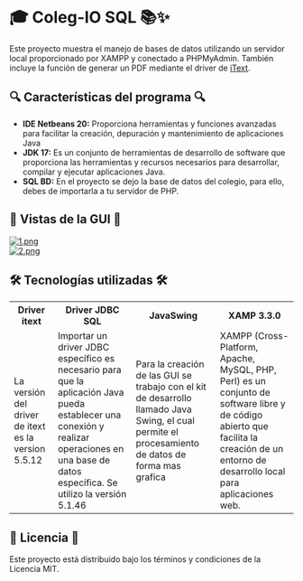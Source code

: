 # 🎓 Coleg-IO SQL 📚✨
Este proyecto muestra el manejo de bases de datos utilizando un servidor local proporcionado por XAMPP y conectado a PHPMyAdmin. También incluye la función de generar un PDF mediante el driver de  <a href="https://itextpdf.com/">iText</a>.  

## 🔍 Características del programa 🔍  
- __IDE Netbeans 20:__ Proporciona herramientas y funciones avanzadas para facilitar la creación, depuración y mantenimiento de aplicaciones Java
- __JDK 17:__ Es un conjunto de herramientas de desarrollo de software que proporciona las herramientas y recursos necesarios para desarrollar, compilar y ejecutar aplicaciones Java.
- __SQL BD:__ En el proyecto se dejo la base de datos del colegio, para ello, debes de importarla a tu servidor de PHP. 
## 👀 Vistas de la GUI 👀
[![1.png](https://i.postimg.cc/Fs28Bvth/1.png)](https://postimg.cc/4mQWYrN0)  
[![2.png](https://i.postimg.cc/LsHR6PHy/2.png)](https://postimg.cc/5XkDs6Qv)  

## 🛠️ Tecnologías utilizadas 🛠️
<table>
<tr>
<th>Driver itext</th>
<th>Driver JDBC SQL</th>
<th>JavaSwing</th>
<th>XAMP 3.3.0</th>
</tr>
<tr>
<td>La versión del driver de itext es la version 5.5.12</td>
<td>Importar un driver JDBC específico es necesario para que la  aplicación Java pueda establecer una conexión y realizar operaciones en una base de datos específica. Se utilizo la versión 5.1.46 </td>
<td>Para la creación de las GUI se trabajo con el kit de desarrollo llamado Java Swing, el cual permite el procesamiento de datos de forma mas grafica</td>
<td>XAMPP (Cross-Platform, Apache, MySQL, PHP, Perl) es un conjunto de software libre y de código abierto que facilita la creación de un entorno de desarrollo local para aplicaciones web.</td>
</tr>
</table>  

## 📜 Licencia 📜
Este proyecto está distribuido bajo los términos y condiciones de la Licencia MIT. 


